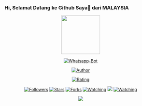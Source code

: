### Hi, Selamat Datang ke Github Saya👋 dari MALAYSIA

<p align="center">
<img src="https://avatars.githubusercontent.com/u/80237144?s=400&u=53c85565148ac8a74d4ac6ef9cc379a269c9c507&v=4" width="128" height="128"/>
</p>


<p align="center">
<a href="#"><img title="Whatsapp-Bot" src="https://img.shields.io/badge/Whatsapp Bot-green?colorA=%23ff0000&colorB=%23017e40&style=for-the-badge"></a>
</p>


<p align="center">
<a href="https://github.com/Azex229"><img title="Author" src="https://img.shields.io/badge/AUTHOR-AZEX229-yellow.svg?style=for-the-badge&logo=github"></a>
</p>


<p align="center">
<a href="https://www.codefactor.io/repository/github/Azex229/Bot-Lord/overview/master"><img title="Rating" src="https://www.codefactor.io/repository/github/arugaz/whatsapp-bot/badge/master"></a>
</p>


<p align="center">
<a href="https://github.com/Azex229/followers"><img title="Followers" src="https://img.shields.io/github/followers/azex229?color=blue&style=flat-square"></a>
<a href="https://github.com/Azex229/Azex229/stargazers/"><img title="Stars" src="https://img.shields.io/github/stars/Azex229/Azex229?color=red&style=flat-square"></a>
<a href="https://github.com/Azex229/Azex229/network/members"><img title="Forks" src="https://img.shields.io/github/forks/Azex229/Azex229?color=red&style=flat-square"></a>
<a href="https://github.com/Azex229/Azez229/watchers"><img title="Watching" src="https://img.shields.io/github/watchers/Azex229/Azex229?label=Watchers&color=blue&style=flat-square"></a>
<a href="https://hits.seeyoufarm.com"><img src="https://hits.seeyoufarm.com/api/count/incr/badge.svg?url=https%3A%2F%2Fgithub.com%2FAzex229&count_bg=%23A8FF65&title_bg=%233E3E3E&icon=whatsapp.svg&icon_color=%2330FF00&title=hits&edge_flat=true"/></a>
<a href="https://komarev.com/ghpvc/?username=Azex229&color=blue&style=flat-square&label=Profile+Views"><img title="Watching" src="https://komarev.com/ghpvc/?username=Azex229&color=blue&style=flat-square&label=Profile+View"></a>
</p>

<p align="center">
<a href="https://instagram.com/ff_azex229"><img src="https://img.shields.io/badge/Instagram-E4405F?style=for-the-badge&logo=instagram&logoColor=white"/>
</p>

